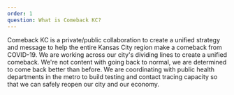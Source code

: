 ```yaml
---
order: 1
question: What is Comeback KC?
---
```

Comeback KC is a private/public collaboration to create a unified strategy and message to help the entire Kansas City region make a comeback from COVID-19. We are working across our city's dividing lines to create a unified comeback. We're not content with going back to normal, we are determined to come back better than before. We are coordinating with public health departments in the metro to build testing and contact tracing capacity so that we can safely reopen our city and our economy.